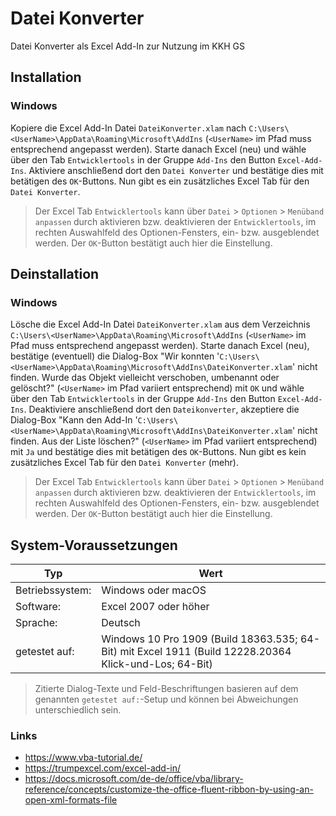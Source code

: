 # Datei Konverter
Datei Konverter als Excel Add-In zur Nutzung im KKH GS

## Installation
### Windows
Kopiere die Excel Add-In Datei `DateiKonverter.xlam` nach `C:\Users\<UserName>\AppData\Roaming\Microsoft\AddIns` (`<UserName>` im Pfad muss entsprechend angepasst werden).
Starte danach Excel (neu) und wähle über den Tab `Entwicklertools` in der Gruppe `Add-Ins` den Button `Excel-Add-Ins`.
Aktiviere anschließend dort den `Datei Konverter` und bestätige dies mit betätigen des `OK`-Buttons.
Nun gibt es ein zusätzliches Excel Tab für den `Datei Konverter`.

> Der Excel Tab `Entwicklertools` kann über `Datei` > `Optionen` > `Menüband anpassen` durch aktivieren bzw. deaktivieren der `Entwicklertools`, im rechten Auswahlfeld des Optionen-Fensters, ein- bzw. ausgeblendet werden. Der `OK`-Button bestätigt auch hier die Einstellung.

## Deinstallation
### Windows
Lösche die Excel Add-In Datei `DateiKonverter.xlam` aus dem Verzeichnis `C:\Users\<UserName>\AppData\Roaming\Microsoft\AddIns` (`<UserName>` im Pfad muss entsprechend angepasst werden).
Starte danach Excel (neu), bestätige (eventuell) die Dialog-Box "Wir konnten '`C:\Users\<UserName>\AppData\Roaming\Microsoft\AddIns\DateiKonverter.xlam`' nicht finden. Wurde das Objekt vielleicht verschoben, umbenannt oder gelöscht?" (`<UserName>` im Pfad variiert entsprechend) mit `OK` und wähle über den Tab `Entwicklertools` in der Gruppe `Add-Ins` den Button `Excel-Add-Ins`.
Deaktiviere anschließend dort den `Dateikonverter`, akzeptiere die Dialog-Box "Kann den Add-In '`C:\Users\<UserName>\AppData\Roaming\Microsoft\AddIns\DateiKonverter.xlam`' nicht finden. Aus der Liste löschen?" (`<UserName>` im Pfad variiert entsprechend) mit `Ja` und bestätige dies mit betätigen des `OK`-Buttons.
Nun gibt es kein zusätzliches Excel Tab für den `Datei Konverter` (mehr).

> Der Excel Tab `Entwicklertools` kann über `Datei` > `Optionen` > `Menüband anpassen` durch aktivieren bzw. deaktivieren der `Entwicklertools`, im rechten Auswahlfeld des Optionen-Fensters, ein- bzw. ausgeblendet werden. Der `OK`-Button bestätigt auch hier die Einstellung.

## System-Voraussetzungen
Typ | Wert
--- | ---
Betriebssystem: | Windows oder macOS
Software: | Excel 2007 oder höher
Sprache: | Deutsch
getestet auf: | Windows 10 Pro 1909 (Build 18363.535; 64-Bit) mit Excel 1911 (Build 12228.20364 Klick-und-Los; 64-Bit)

> Zitierte Dialog-Texte und Feld-Beschriftungen basieren auf dem genannten `getestet auf:`-Setup und können bei Abweichungen unterschiedlich sein.

### Links
- https://www.vba-tutorial.de/
- https://trumpexcel.com/excel-add-in/
- https://docs.microsoft.com/de-de/office/vba/library-reference/concepts/customize-the-office-fluent-ribbon-by-using-an-open-xml-formats-file
